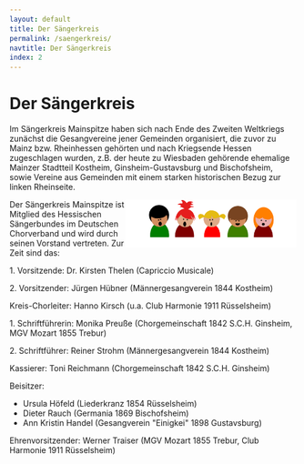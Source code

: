 ```yaml
---
layout: default
title: Der Sängerkreis
permalink: /saengerkreis/
navtitle: Der Sängerkreis
index: 2
---
```

# Der Sängerkreis

Im Sängerkreis Mainspitze haben sich nach Ende des Zweiten Weltkriegs zunächst die Gesangvereine jener Gemeinden organisiert, die zuvor zu Mainz bzw. Rheinhessen gehörten und nach  Kriegsende Hessen zugeschlagen wurden, z.B. der heute zu Wiesbaden gehörende ehemalige Mainzer Stadtteil Kostheim, Ginsheim-Gustavsburg und Bischofsheim, sowie Vereine aus Gemeinden mit einem starken historischen Bezug zur linken Rheinseite.

<img style="width: 300px; float: right;" alt="Chor" src="/Saengerkreis/Saenger.png">
Der Sängerkreis Mainspitze ist Mitglied des Hessischen Sängerbundes im Deutschen Chorverband und wird durch seinen Vorstand vertreten. Zur Zeit sind das:

1\. Vorsitzende: Dr. Kirsten Thelen (Capriccio Musicale)

2\. Vorsitzender: Jürgen Hübner (Männergesangverein 1844 Kostheim)

Kreis-Chorleiter: Hanno Kirsch (u.a. Club Harmonie 1911 Rüsselsheim)

1\. Schriftführerin: Monika Preuße (Chorgemeinschaft 1842 S.C.H. Ginsheim, MGV Mozart 1855 Trebur)

2\. Schriftführer: Reiner Strohm (Männergesangverein 1844 Kostheim)

Kassierer: Toni Reichmann (Chorgemeinschaft 1842 S.C.H. Ginsheim)

Beisitzer:
- Ursula Höfeld (Liederkranz 1854 Rüsselsheim)
- Dieter Rauch (Germania 1869 Bischofsheim)
- Ann Kristin Handel (Gesangverein "Einigkei" 1898 Gustavsburg)

Ehrenvorsitzender: Werner Traiser (MGV Mozart 1855 Trebur, Club Harmonie 1911 Rüsselsheim)
